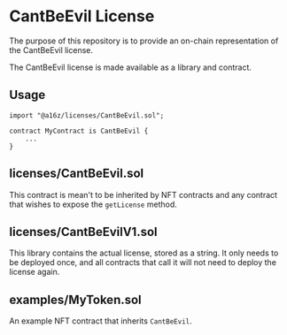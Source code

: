 # CantBeEvil License

The purpose of this repository is to provide an on-chain representation of the CantBeEvil license.

The CantBeEvil license is made available as a library and contract.

## Usage

```
import "@a16z/licenses/CantBeEvil.sol";

contract MyContract is CantBeEvil {
    ...
}
```


## licenses/CantBeEvil.sol
This contract is mean't to be inherited by NFT contracts and any contract that wishes to expose the `getLicense` method.

## licenses/CantBeEvilV1.sol
This library contains the actual license, stored as a string. It only needs to be deployed once, and all contracts that call it will not need to deploy the license again.

## examples/MyToken.sol
An example NFT contract that inherits `CantBeEvil`.